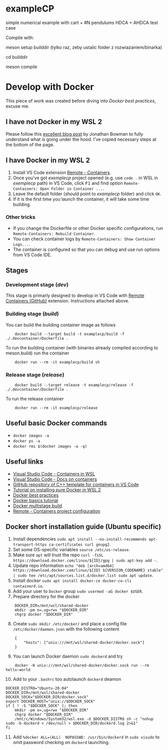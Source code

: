 # exampleCP

simple numerical example with cart + #N pendulums
HDCA + AHDCA test case

Compile with:

meson setup builddir (tylko raz, zeby ustalic folder z rozwiazaniem/binarka)

cd builddir

meson compile


# Develop with Docker

This piece of work was created before diving into *Docker best practices*, excuse me.

## I have **not** Docker in my WSL 2

Please follow this [excellent blog post](https://dev.to/bowmanjd/install-docker-on-windows-wsl-without-docker-desktop-34m9) by Jonathan Bowman to fully understand what is going under the hood. I've copied necessary steps at the bottom of the page.

## I have Docker in my WSL 2

1. Install VS Code extension [Remote - Containers](https://marketplace.visualstudio.com/items?itemName=ms-vscode-remote.remote-containers).
2. Once you've got *exemplecp* project opened (e.g. use `code .` in WSL in *exemplecp* path) in VS Code, click <kbd>F1</kbd> and find option `Remote-Containers: Open Folder in Container ...`.
3. Leave the default folder (should point to *examplecp* folder) and click `OK`.
4. If it is the first time you launch the container, it will take some time building.

### Other tricks

- If you change the Dockerfile or other Docker specific configurations, run `Remote-Containers: Rebuild Container`.
- You can check container logs by `Remote-Containers: Show Container Logs...`.
- The container is configured so that you can debug and use run options from VS Code IDE.


## Stages

### Development stage (*dev*)

This stage is primarly designed to develop in VS Code with [Remote Containers (GitHub)](https://github.com/microsoft/vscode-dev-containers) extension. Instructions attached above.

### Building stage (*build*)

You can build the building container image as follows
```
    docker build --target build -t examplecp/build -f ./.devcontainer/Dockerfile .
```

To run the building container (with binaries already compiled according to meson.build) run the container
```
    docker run --rm -it examplecp/build sh
```

### Release stage (*release*)

```
    docker build --target release -t examplecp/release -f ./.devcontainer/Dockerfile .
```

To run the release container
```
    docker run --rm -it examplecp/release
```

## Useful basic Docker commands
- `docker images -a`
- `docker ps -a`
- `docker rmi $(docker images -a -q)`

## Useful links
- [Visual Studio Code - Containers in WSL](https://code.visualstudio.com/blogs/2020/07/01/containers-wsl)
- [Visual Studio Code - Docs on containers](https://code.visualstudio.com/docs/remote/containers)
- [GitHub repository of C++ template for containers in VS Code](https://github.com/microsoft/vscode-dev-containers/tree/v0.209.6/containers/cpp)
- [Tutorial on installing pure Docker in WSL 2](https://dev.to/bowmanjd/install-docker-on-windows-wsl-without-docker-desktop-34m9)
- [Docker best practices](https://docs.docker.com/develop/dev-best-practices/)
- [Docker basics tutorial](https://docker-curriculum.com/)
- [Docker multistage build](https://docs.docker.com/develop/develop-images/multistage-build/)
- [Remote - Containers project configuration](https://code.visualstudio.com/docs/remote/devcontainerjson-reference)

## Docker short installation guide  (Ubuntu specific)
1. Install dependencies `sudo apt install --no-install-recommends apt-transport-https ca-certificates curl gnupg2`.
2. Set some OS-specific variables `source /etc/os-release`.
3. Make sure `apt` will trust the repo `curl -fsSL https://download.docker.com/linux/${ID}/gpg | sudo apt-key add -`.
4. Update repo information `echo "deb [arch=amd64] https://download.docker.com/linux/${ID} ${VERSION_CODENAME} stable" | sudo tee /etc/apt/sources.list.d/docker.list
sudo apt update`.
5. Install docker `sudo apt install docker-ce docker-ce-cli containerd.io`.
6. Add your user to `Docker` group `sudo usermod -aG docker $USER`.
7. Prepare directory for the docker
```
    DOCKER_DIR=/mnt/wsl/shared-docker
    mkdir -pm o=,ug=rwx "$DOCKER_DIR"
    chgrp docker "$DOCKER_DIR"
```
8. Create `sudo mkdir /etc/docker/` and place a config file `/etc/docker/daemon.json` with the following content
```
    {
        "hosts": ["unix:///mnt/wsl/shared-docker/docker.sock"]
    }
```
9. You can launch Docker daemon `sudo dockerd` and try 
```
    docker -H unix:///mnt/wsl/shared-docker/docker.sock run --rm hello-world
```
10. Add to your `.bashrc` too autolaunch `dockerd` deamon
```
DOCKER_DISTRO="Ubuntu-20.04"
DOCKER_DIR=/mnt/wsl/shared-docker
DOCKER_SOCK="$DOCKER_DIR/docker.sock"
export DOCKER_HOST="unix://$DOCKER_SOCK"
if [ ! -S "$DOCKER_SOCK" ]; then
    mkdir -pm o=,ug=rwx "$DOCKER_DIR"
    chgrp docker "$DOCKER_DIR"
    /mnt/c/Windows/System32/wsl.exe -d $DOCKER_DISTRO sh -c "nohup sudo -b dockerd < /dev/null > $DOCKER_DIR/dockerd.log 2>&1"
fi
```
11. Add `%docker ALL=(ALL)  NOPASSWD: /usr/bin/dockerd` in `sudo visudo` to omit password checking on `dockerd` launching.